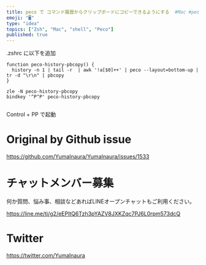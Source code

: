 ```yaml
---
title: peco で コマンド履歴からクリップボードにコピーできるようにする  #Mac #peco #shell  #zsh
emoji: "🖥"
type: "idea"
topics: ["Zsh", "Mac", "shell", "Peco"]
published: true
---
```


.zshrc に以下を追加

```
function peco-history-pbcopy() {
  history -n 1 | tail -r  | awk '!a[$0]++' | peco --layout=bottom-up | tr -d "\r\n" | pbcopy 
}

zle -N peco-history-pbcopy
bindkey '^P^P' peco-history-pbcopy


```

Control + PP で起動


# Original by Github issue

https://github.com/YumaInaura/YumaInaura/issues/1533








<!-- Update From Qiita API -->

# チャットメンバー募集


何か質問、悩み事、相談などあればLINEオープンチャットもご利用ください。

https://line.me/ti/g2/eEPltQ6Tzh3pYAZV8JXKZqc7PJ6L0rpm573dcQ





# Twitter


https://twitter.com/YumaInaura


<!-- Update From Qiita API -->


